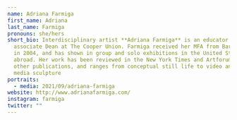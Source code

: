 ```yaml
---
name: Adriana Farmiga
first_name: Adriana
last_name: Farmiga
pronouns: she/hers
short_bio: Interdisciplinary artist **Adriana Farmiga** is an educator and
  associate Dean at The Cooper Union. Farmiga received her MFA from Bard College
  in 2004, and has shown in group and solo exhibitions in the United States and
  abroad. Her work has been reviewed in the New York Times and Artforum, among
  other publications, and ranges from conceptual still life to video and mixed
  media sculpture
portraits:
  - media: 2021/09/adriana-farmiga
website: http://www.adrianafarmiga.com/
instagram: farmiga
twitter: ""
---
```

